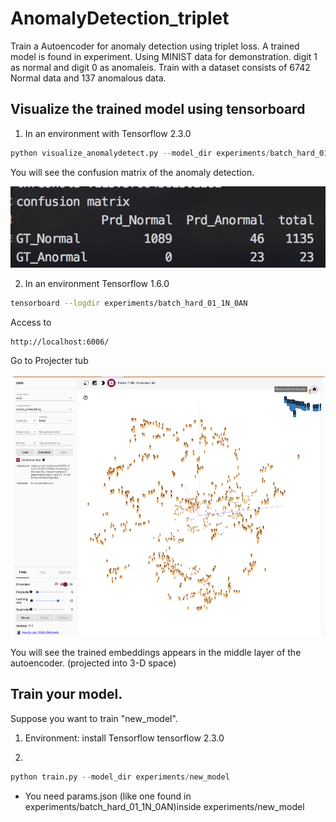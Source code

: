 # AnomalyDetection_triplet


Train a Autoencoder for anomaly detection using triplet loss.
A trained model is found in experiment.
Using MINIST data for demonstration.
digit 1 as normal and digit 0 as anomaleis.
Train with a dataset consists of 6742 Normal data and 137 anomalous data.


## Visualize the trained model using tensorboard

1. In an environment with Tensorflow 2.3.0 

```python
python visualize_anomalydetect.py --model_dir experiments/batch_hard_01_1N_0AN

```

You will see the confusion matrix of the anomaly detection. 

![Alt text](images/confusionMatrix.png?raw=true)

2. In an environment Tensorflow 1.6.0 
```bash
tensorboard --logdir experiments/batch_hard_01_1N_0AN
```

Access to 
```
http://localhost:6006/
```
Go to Projecter tub

![Alt text](images/emb.png?raw=true)

You will see the trained embeddings appears in the middle layer of the autoencoder. (projected into 3-D space)




## Train your model.

Suppose you want to train "new_model".

1. Environment: install Tensorflow tensorflow 2.3.0  

2.
```python
python train.py --model_dir experiments/new_model
```
* You need params.json (like one found in experiments/batch_hard_01_1N_0AN)inside experiments/new_model




